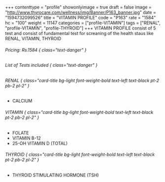 +++
contenttype = "profile"
showonlyimage = true
draft = false
image = "http://www.thyrocare.com/wellness/img/Banner/P163_banner.jpg"
date = "1594732099526"
title = "VITAMIN PROFILE"
code = "P163"
rate = "1584"
hc = "100"
weight = 11147
categories = ["profile-VITAMIN"]
tags = ["RENAL", "profile-VITAMIN", "profile-THYROID"]
+++
VITAMIN PROFILE consist of 5 test and consist of fundamental test for screaning of the health staus like RENAL, VITAMIN, THYROID
<!--more-->
###### Pricing: Rs.1584 { class="text-danger" }

###### List of Tests included { class="text-danger" }

###### RENAL { class="card-title bg-light font-weight-bold text-left text-black pt-2 pb-2 pl-2" } 
* CALCIUM
###### VITAMIN { class="card-title bg-light font-weight-bold text-left text-black pt-2 pb-2 pl-2" } 
* FOLATE
* VITAMIN B-12
* 25-OH VITAMIN D (TOTAL)
###### THYROID { class="card-title bg-light font-weight-bold text-left text-black pt-2 pb-2 pl-2" } 
* THYROID STIMULATING HORMONE (TSH)

